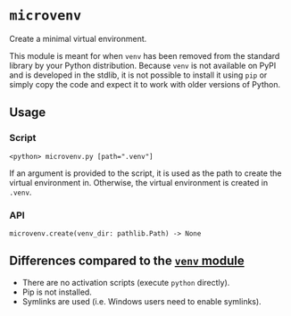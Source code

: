 # `microvenv`

Create a minimal virtual environment.

This module is meant for when `venv` has been removed from the standard library
by your Python distribution. Because `venv` is not available on PyPI and is
developed in the stdlib, it is not possible to install it using `pip` or simply
copy the code and expect it to work with older versions of Python.


## Usage

### Script

```
<python> microvenv.py [path=".venv"]
```

If an argument is provided to the script, it is used as the path to create the
virtual environment in. Otherwise, the virtual environment is created in
`.venv`.

### API

```
microvenv.create(venv_dir: pathlib.Path) -> None
```

## Differences compared to the [`venv` module](https://docs.python.org/3/library/venv.html#module-venv)

- There are no activation scripts (execute `python` directly).
- Pip is not installed.
- Symlinks are used (i.e. Windows users need to enable symlinks).

